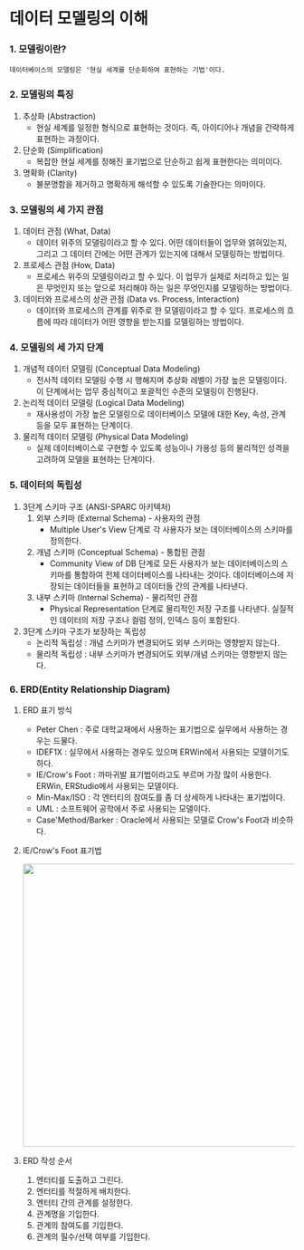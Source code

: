 # 데이터 모델링의 이해

### 1. 모델링이란?
    데이터베이스의 모델링은 '현실 세계를 단순화하여 표현하는 기법'이다.

### 2. 모델링의 특징
1. 추상화 (Abstraction)
   - 현실 세계를 일정한 형식으로 표현하는 것이다. 즉, 아이디어나 개념을 간략하게 표현하는 과정이다.
2. 단순화 (Simplification)
   - 복잡한 현실 세계를 정해진 표기법으로 단순하고 쉽게 표현한다는 의미이다.
3. 명확화 (Clarity)
   - 불분명함을 제거하고 명확하게 해석할 수 있도록 기술한다는 의미이다.

### 3. 모델링의 세 가지 관점
1. 데이터 관점 (What, Data)
   - 데이터 위주의 모델링이라고 할 수 있다. 어떤 데이터들이 업무와 얽혀있는지, 그리고 그 데이터 간에는 어떤 관계가 있는지에 대해서 모델링하는 방법이다. 
2. 프로세스 관점 (How, Data)
   - 프로세스 위주의 모델링이라고 할 수 있다. 이 업무가 실제로 처리하고 있는 일은 무엇인지 또는 앞으로 처리해야 하는 일은 무엇인지를 모델링하는 방법이다.
3. 데이터와 프로세스의 상관 관점 (Data vs. Process, Interaction)
   - 데이터와 프로세스의 관계를 위주로 한 모델링이라고 할 수 있다. 프로세스의 흐름에 따라 데이터가 어떤 영향을 받는지를 모델링하는 방법이다.

### 4. 모델링의 세 가지 단계
1. 개념적 데이터 모델링 (Conceptual Data Modeling)
   - 전사적 데이터 모델링 수행 시 행해지며 추상화 레벨이 가장 높은 모델링이다. 이 단계에서는 업무 중심적이고 포괄적인 수준의 모델링이 진행된다.
2. 논리적 데이터 모델링 (Logical Data Modeling)
   - 재사용성이 가장 높은 모델링으로 데이터베이스 모델에 대한 Key, 속성, 관계 등을 모두 표현하는 단계이다.
3. 물리적 데이터 모델링 (Physical Data Modeling)
   - 실제 데이터베이스로 구현할 수 있도록 성능이나 가용성 등의 물리적인 성격을 고려하여 모델을 표현하는 단계이다.

### 5. 데이터의 독립성
1. 3단계 스키마 구조 (ANSI-SPARC 아키텍처)
   1. 외부 스키마 (External Schema) - 사용자의 관점
      - Multiple User's View 단계로 각 사용자가 보는 데이터베이스의 스키마를 정의한다.
   2. 개념 스키마 (Conceptual Schema) - 통합된 관점
      - Community View of DB 단계로 모든 사용자가 보는 데이터베이스의 스키마를 통합하여 전체 데이터베이스를 나타내는 것이다. 데이터베이스에 저장되는 데이터들을 표현하고 데이터들 간의 관계를 나타낸다.
   3. 내부 스키마 (Internal Schema) - 물리적인 관점
      - Physical Representation 단계로 물리적인 저장 구조를 나타낸다. 실질적인 데이터의 저장 구조나 컬럼 정의, 인덱스 등이 포함된다.
2. 3단계 스키마 구조가 보장하는 독립성
   - 논리적 독립성 : 개념 스키마가 변경되어도 외부 스키마는 영향받지 않는다.
   - 물리적 독립성 : 내부 스키마가 변경되어도 외부/개념 스키마는 영향받지 않는다.

### 6. ERD(Entity Relationship Diagram)
1. ERD 표기 방식
   - Peter Chen : 주로 대학교재에서 사용하는 표기법으로 실무에서 사용하는 경우는 드물다.
   - IDEF1X : 실무에서 사용하는 경우도 있으며 ERWin에서 사용되는 모델이기도 하다.
   - IE/Crow's Foot : 까마귀발 표기법이라고도 부르며 가장 많이 사용한다. ERWin, ERStudio에서 사용되는 모델이다.
   - Min-Max/ISO : 각 엔터티의 참여도를 좀 더 상세하게 나타내는 표기법이다.
   - UML : 소프트웨어 공학에서 주로 사용되는 모델이다.
   - Case'Method/Barker : Oracle에서 사용되는 모델로 Crow's Foot과 비슷하다.
2. IE/Crow's Foot 표기법

   <img width=500 src="https://github.com/hyunmin0317/SQLD/assets/63601183/cd5d1816-7ec5-4f99-ad35-a26e55bc3347">

3. ERD 작성 순서
   1. 엔터티를 도출하고 그린다.
   2. 엔터티를 적절하게 배치한다.
   3. 엔터티 간의 관계를 설정한다.
   4. 관계명을 기입한다.
   5. 관계의 참여도를 기입한다.
   6. 관계의 필수/선택 여부를 기입한다.
